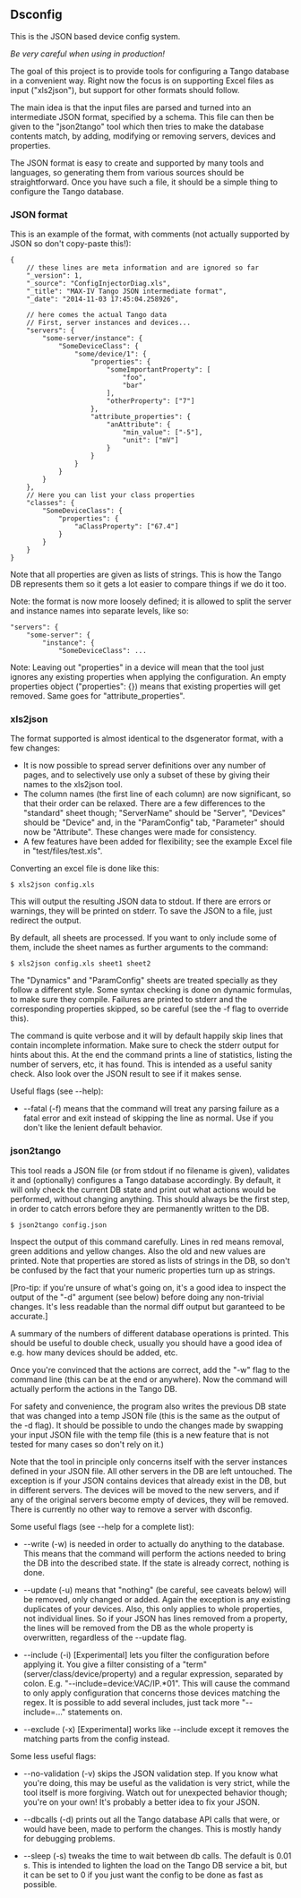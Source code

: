 ## Dsconfig

This is the JSON based device config system.

*Be very careful when using in production!*

The goal of this project is to provide tools for configuring a Tango database in a convenient way. Right now the focus is on supporting Excel files as input ("xls2json"), but support for other formats should follow.

The main idea is that the input files are parsed and turned into an intermediate JSON format, specified by a schema. This file can then be given to the "json2tango" tool which then tries to make the database contents match, by adding, modifying or removing servers, devices and properties.

The JSON format is easy to create and supported by many tools and languages, so generating them from various sources should be straightforward. Once you have such a file, it should be a simple thing to configure the Tango database.


### JSON format

This is an example of the format, with comments (not actually supported by JSON so don't copy-paste this!):

    {
        // these lines are meta information and are ignored so far
        "_version": 1,
        "_source": "ConfigInjectorDiag.xls",
        "_title": "MAX-IV Tango JSON intermediate format",
        "_date": "2014-11-03 17:45:04.258926",

        // here comes the actual Tango data
        // First, server instances and devices...
        "servers": {
            "some-server/instance": {
                "SomeDeviceClass": {
                    "some/device/1": {
                        "properties": {
                            "someImportantProperty": [
                                "foo",
                                "bar"
                            ],
                            "otherProperty": ["7"]
                        },
                        "attribute_properties": {
                            "anAttribute": {
                                "min_value": ["-5"],
                                "unit": ["mV"]
                            }
                        }
                    }
                }
            }
        },
        // Here you can list your class properties
        "classes": {
            "SomeDeviceClass": {
                "properties": {
                    "aClassProperty": ["67.4"]
                }
            }
        }
    }

Note that all properties are given as lists of strings. This is how the Tango DB represents them so it gets a lot easier to compare things if we do it too.

Note: the format is now more loosely defined; it is allowed to split the server and instance names into separate levels, like so:

    "servers": {
        "some-server": {
            "instance": {
                "SomeDeviceClass": ...

Note: Leaving out "properties" in a device will mean that the tool just ignores any existing properties when applying the configuration. An empty properties object ("properties": {}) means that existing properties will get removed. Same goes for "attribute_properties".


### xls2json

The format supported is almost identical to the dsgenerator format, with a few changes:
 - It is now possible to spread server definitions over any number of pages, and to selectively use only a subset of these by giving their names to the xls2json tool.
 - The column names (the first line of each column) are now significant, so that their order can be relaxed. There are a few differences to the "standard" sheet though; "ServerName" should be "Server", "Devices" should be "Device" and, in the "ParamConfig" tab, "Parameter" should now be "Attribute". These changes were made for consistency.
 - A few features have been added for flexibility; see the example Excel file in "test/files/test.xls".

Converting an excel file is done like this:

    $ xls2json config.xls

This will output the resulting JSON data to stdout. If there are errors or warnings, they will be printed on stderr. To save the JSON to a file, just redirect the output.

By default, all sheets are processed. If you want to only include some of them, include the sheet names as further arguments to the command:

    $ xls2json config.xls sheet1 sheet2

The "Dynamics" and "ParamConfig" sheets are treated specially as they follow a different style. Some syntax checking is done on dynamic formulas, to make sure they compile. Failures are printed to stderr and the corresponding properties skipped, so be careful (see the -f flag to override this).

The command is quite verbose and it will by default happily skip lines that contain incomplete information. Make sure to check the stderr output for hints about this. At the end the command prints a line of statistics, listing the number of servers, etc, it has found. This is intended as a useful sanity check. Also look over the JSON result to see if it makes sense.

Useful flags (see --help):

 * --fatal (-f) means that the command will treat any parsing failure as a fatal error and exit instead of skipping the line as normal. Use if you don't like the lenient default behavior.


### json2tango

This tool reads a JSON file (or from stdout if no filename is given), validates it and (optionally) configures a Tango database accordingly. By default, it will only check the current DB state and print out what actions would be performed, without changing anything. This should always be the first step, in order to catch errors before they are permanently written to the DB.

    $ json2tango config.json

Inspect the output of this command carefully. Lines in red means removal, green additions and yellow changes. Also the old and new values are printed. Note that properties are stored as lists of strings in the DB, so don't be confused by the fact that your numeric properties turn up as strings.

[Pro-tip: if you're unsure of what's going on, it's a good idea to inspect the output of the "-d" argument (see below) before doing any non-trivial changes. It's less readable than the normal diff output but garanteed to be accurate.]

A summary of the numbers of different database operations is printed. This should be useful to double check, usually you should have a good idea of e.g. how many devices should be added, etc.

Once you're convinced that the actions are correct, add the "-w" flag to the command line (this can be at the end or anywhere). Now the command will actually perform the actions in the Tango DB.

For safety and convenience, the program also writes the previous DB state that was changed into a temp JSON file (this is the same as the output of the -d flag). It should be possible to undo the changes made by swapping your input JSON file with the temp file (this is a new feature that is not tested for many cases so don't rely on it.)

Note that the tool in principle only concerns itself with the server instances defined in your JSON file. All other servers in the DB are left untouched. The exception is if your JSON contains devices that already exist in the DB, but in different servers. The devices will be moved to the new servers, and if any of the original servers become empty of devices, they will be removed. There is currently no other way to remove a server with dsconfig.

Some useful flags (see --help for a complete list):

 * --write (-w) is needed in order to actually do anything to the database. This means that the command will perform the actions needed to bring the DB into the described state. If the state is already correct, nothing is done.

 * --update (-u) means that "nothing" (be careful, see caveats below) will be removed, only changed or added. Again the exception is any existing duplicates of your devices. Also, this only applies to whole properties, not individual lines. So if your JSON has lines removed from a property, the lines will be removed from the DB as the whole property is overwritten, regardless of the --update flag.

 * --include (-i) [Experimental] lets you filter the configuration before applying it. You give a filter consisting of a "term" (server/class/device/property) and a regular expression, separated by colon. E.g. "--include=device:VAC/IP.*01". This will cause the command to only apply configuration that concerns those devices matching the regex. It is possible to add several includes, just tack more "--include=..." statements on.

 * --exclude (-x) [Experimental] works like --include except it removes the matching parts from the config instead.


Some less useful flags:

 * --no-validation (-v) skips the JSON validation step. If you know what you're doing, this may be useful as the validation is very strict, while the tool itself is more forgiving. Watch out for unexpected behavior though; you're on your own! It's probably a better idea to fix your JSON.

 * --dbcalls (-d) prints out all the Tango database API calls that were, or would have been, made to perform the changes. This is mostly handy for debugging problems.

 * --sleep (-s) tweaks the time to wait between db calls. The default is 0.01 s. This is intended to lighten the load on the Tango DB service a bit, but it can be set to 0 if you just want the config to be done as fast as possible.
